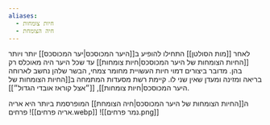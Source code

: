 ```yaml
---
aliases:
  - חיות צומחות
  - חיה הצומחת
---
```

לאחר [[מות הסולטן]] התחילו להופיע ב[[היער המכוסכס|יער המכוסכס]] יותר ויותר [[החיות הצומחות של היער המכוסכס|חיות צומחות]] עד שכל היער היה מאוכלס רק בהן.
מדובר ביצורים דמוי חיות העשויית מחומר צמחי, הבשר שלהן נחשב לארוחה בריאה ומזינה ומעדן שאין שני לו. קיימת רשת מסעדות המתמחה ב[[החיות הצומחות של היער המכוסכס|חיות צומחות]], [[״אצל קוראז אובדי הגדול״]].

ה[[החיות הצומחות של היער המכוסכס|חיה הצומחת]] המופרסמת ביותר היא אריה פרחים ![[אריה פרחים.webp]] 
![[נמר פרחים.png]]